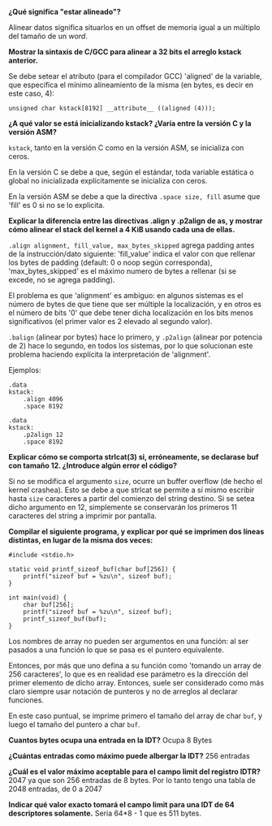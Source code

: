 **¿Qué significa "estar alineado"?**

Alinear datos significa situarlos en un offset de memoria igual a un múltiplo del tamaño de un *word*.

**Mostrar la sintaxis de C/GCC para alinear a 32 bits el arreglo kstack anterior.**

Se debe setear el atributo (para el compilador GCC) 'aligned' de la variable, que especifica el mínimo alineamiento de la misma (en bytes, es decir en este caso, 4):

`unsigned char kstack[8192] __attribute__ ((aligned (4)));
`

**¿A qué valor se está inicializando kstack? ¿Varía entre la versión C y la versión ASM?**

`kstack`, tanto en la versión C como en la versión ASM, se inicializa con ceros.

En la versión C se debe a que, según el estándar, toda variable estática o global no inicializada explícitamente se inicializa con ceros.

En la versión ASM se debe a que la directiva `.space size, fill` asume que 'fill' es 0 si no se lo explicita.

**Explicar la diferencia entre las directivas .align y .p2align de as, y mostrar cómo alinear el stack del kernel a 4 KiB usando cada una de ellas.**

`.align alignment, fill_value, max_bytes_skipped` agrega padding antes de la instrucción/dato siguiente: 'fill_value' indica el valor con que rellenar los bytes de padding (default: 0 o noop según corresponda), 'max_bytes_skipped' es el máximo numero de bytes a rellenar (si se excede, no se agrega padding).

El problema es que 'alignment' es ambiguo: en algunos sistemas es el número de bytes de que tiene que ser múltiple la localización, y en otros es el número de bits '0' que debe tener dicha localización en los bits menos significativos (el primer valor es 2 elevado al segundo valor).

`.balign` (alinear por bytes) hace lo primero, y `.p2align` (alinear por potencia de 2) hace lo segundo, en todos los sistemas, por lo que solucionan este problema haciendo explícita la interpretación de 'alignment'.

Ejemplos:

```
.data
kstack:
    .align 4096
    .space 8192
```

```
.data
kstack:
    .p2align 12
    .space 8192
```

**Explicar cómo se comporta strlcat(3) si, erróneamente, se declarase buf con tamaño 12. ¿Introduce algún error el código?**

Si no se modifica el argumento `size`, ocurre un buffer overflow (de hecho el kernel crashea). Esto se debe a que strlcat se permite a sí mismo escribir hasta `size` caracteres a partir del comienzo del string destino. Si se setea dicho argumento en 12, simplemente se conservarán los primeros 11 caracteres del string a imprimir por pantalla.

**Compilar el siguiente programa, y explicar por qué se imprimen dos líneas distintas, en lugar de la misma dos veces:**

```
#include <stdio.h>

static void printf_sizeof_buf(char buf[256]) {
    printf("sizeof buf = %zu\n", sizeof buf);
}

int main(void) {
    char buf[256];
    printf("sizeof buf = %zu\n", sizeof buf);
    printf_sizeof_buf(buf);
}
```
Los nombres de array no pueden ser argumentos en una función: al ser pasados a una función lo que se pasa es el puntero equivalente.

Entonces, por más que uno defina a su función como 'tomando un array de 256 caracteres', lo que es en realidad ese parámetro es la dirección del primer elemento de dicho array. Entonces, suele ser considerado como más claro siempre usar notación de punteros y no de arreglos al declarar funciones.

En este caso puntual, se imprime primero el tamaño del array de char `buf`, y luego el tamaño del puntero a char `buf`.

**Cuantos bytes ocupa una entrada en la IDT?**
Ocupa 8 Bytes

**¿Cuántas entradas como máximo puede albergar la IDT?**
256 entradas

**¿Cuál es el valor máximo aceptable para el campo limit del registro IDTR?**
2047 ya que son 256 entradas de 8 bytes. Por lo tanto tengo una tabla de 2048 entradas, de 0 a 2047

**Indicar qué valor exacto tomará el campo limit para una IDT de 64 descriptores solamente.**
Seria 64*8 - 1 que es 511 bytes.
